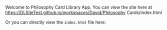 Welcome to Philosophy Card Library App. You can view the site here at https://DLSiteTest.github.io/workspaces/David/Philosophy Cards/index.html

Or you can directly view the `index.html` file here:
